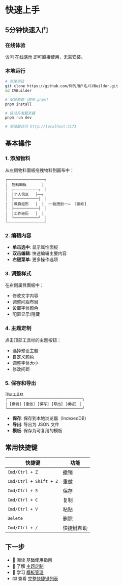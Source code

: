 # 快速上手

## 5分钟快速入门

### 在线体验

访问 [在线演示](https://你的用户名.github.io/CVBuilder/) 即可直接使用，无需安装。

### 本地运行

```bash
# 克隆项目
git clone https://github.com/你的用户名/CVBuilder.git
cd CVBuilder

# 安装依赖（使用 pnpm）
pnpm install

# 启动开发服务器
pnpm run dev

# 浏览器访问 http://localhost:5173
```

## 基本操作

### 1. 添加物料

从左侧物料面板拖拽物料到画布中：

```
┌─────────────────┐
│  物料面板       │
│  ┌───────────┐  │
│  │个人信息   │──┐
│  ├───────────┤  │
│  │教育经历   │  │  ──拖拽到──→  [画布]
│  ├───────────┤  │
│  │工作经历   │  │
│  └───────────┘  │
└─────────────────┘
```

### 2. 编辑内容

- **单击选中**: 显示属性面板
- **双击编辑**: 快速编辑主要内容
- **右键菜单**: 更多操作选项

### 3. 调整样式

在右侧属性面板中：

- 修改文字内容
- 调整间距布局
- 设置字体颜色
- 配置显示/隐藏

### 4. 主题定制

点击顶部工具栏的主题按钮：

- 选择预设主题
- 自定义颜色
- 调整字体大小
- 修改间距

### 5. 保存和导出

```
顶部工具栏
┌──────────────────────────────────┐
│ [撤销] [重做] [保存] [导出] [模板] │
└──────────────────────────────────┘
```

- **保存**: 保存到本地浏览器（IndexedDB）
- **导出**: 导出为 JSON 文件
- **模板**: 保存为可复用的模板

## 常用快捷键

| 快捷键                 | 功能       |
| ---------------------- | ---------- |
| `Cmd/Ctrl + Z`         | 撤销       |
| `Cmd/Ctrl + Shift + Z` | 重做       |
| `Cmd/Ctrl + S`         | 保存       |
| `Cmd/Ctrl + C`         | 复制       |
| `Cmd/Ctrl + V`         | 粘贴       |
| `Delete`               | 删除       |
| `Cmd/Ctrl + /`         | 快捷键帮助 |

## 下一步

- 📖 阅读 [基础使用指南](./basic-usage.md)
- 🎨 了解 [主题定制](./themes.md)
- 💾 学习 [模板管理](./templates.md)
- ⌨️ 查看 [完整快捷键列表](./shortcuts.md)
